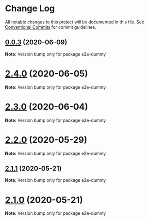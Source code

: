# Change Log

All notable changes to this project will be documented in this file.
See [Conventional Commits](https://conventionalcommits.org) for commit guidelines.

## [0.0.3](https://gitlab.alipay-inc.com/remix/remix/compare/v2.4.0...v0.0.3) (2020-06-09)

**Note:** Version bump only for package e2e-dummy

# [2.4.0](https://code.alipay.com/remix/remix/compare/v2.3.0...v2.4.0) (2020-06-05)

**Note:** Version bump only for package e2e-dummy

# [2.3.0](https://code.alipay.com/remix/remix/compare/v2.2.0...v2.3.0) (2020-06-04)

**Note:** Version bump only for package e2e-dummy

# [2.2.0](https://code.alipay.com/remix/remix/compare/v2.1.1...v2.2.0) (2020-05-29)

**Note:** Version bump only for package e2e-dummy

## [2.1.1](https://code.alipay.com/remix/remix/compare/v2.1.0...v2.1.1) (2020-05-21)

**Note:** Version bump only for package e2e-dummy

# [2.1.0](https://code.alipay.com/remix/remix/compare/v2.0.7...v2.1.0) (2020-05-21)

**Note:** Version bump only for package e2e-dummy
